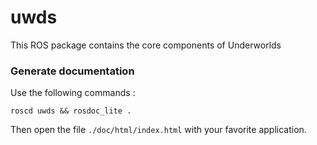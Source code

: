 # uwds
This ROS package contains the core components of Underworlds

### Generate documentation
Use the following commands :

`roscd uwds && rosdoc_lite . `

Then open the file `./doc/html/index.html` with your favorite application.
